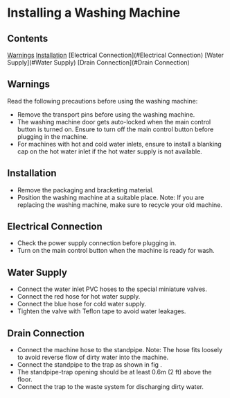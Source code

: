 # Installing a Washing Machine
## Contents
[Warnings](#Warnings)
[Installation](#Installation)
[Electrical Connection](#Electrical Connection)
[Water Supply](#Water Supply)
[Drain Connection](#Drain Connection)

## Warnings
Read the following precautions before using the washing machine:
* Remove the transport pins before using the washing machine.
* The washing machine door gets auto-locked when the main control button is turned on. Ensure to turn off the main control button before plugging in the machine. 
* For machines with hot and cold water inlets,  ensure to install a blanking cap on the hot water inlet if the hot water supply is not available.

## Installation 
* Remove the packaging and bracketing material.
* Position the washing machine at a suitable place.
Note: If you are replacing the washing machine, make sure to recycle your old machine.
## Electrical Connection
* Check the power supply connection before plugging in.
* Turn on the main control button when the machine is ready for wash.
## Water Supply
* Connect the water inlet PVC hoses to the special miniature valves.
* Connect the red hose for hot water supply.
* Connect the blue hose for cold water supply.
* Tighten the valve with Teflon tape to avoid water leakages.
## Drain Connection
* Connect the machine hose to the standpipe.
Note: The hose fits loosely  to avoid reverse flow of dirty water into the machine.
* Connect the standpipe to the trap as shown in fig .
* The standpipe-trap opening should be at least 0.6m (2 ft) above the floor.
* Connect  the trap to the waste system for discharging dirty water. 

